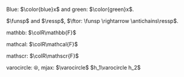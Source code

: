 

Blue: $\color{blue}x$ and green: $\color{green}x$.

$\funsp$ and $\ressp$, $\ftor: \funsp \rightarrow \antichains\ressp$.

mathbb: $\colR\mathbb{F}$

mathcal: $\colR\mathcal{F}$

mathscr: $\colR\mathscr{F}$


varocircle: ⦾, mjax: $\varocircle$  $h_1\varocircle h_2$